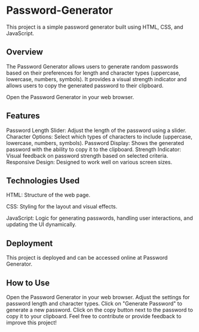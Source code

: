 # Password-Generator

This project is a simple password generator built using HTML, CSS, and JavaScript.

## Overview

The Password Generator allows users to generate random passwords based on their preferences for length and character types (uppercase, lowercase, numbers, symbols). It provides a visual strength indicator and allows users to copy the generated password to their clipboard.

Open the Password Generator in your web browser.

## Features

Password Length Slider: Adjust the length of the password using a slider.
Character Options: Select which types of characters to include (uppercase, lowercase, numbers, symbols).
Password Display: Shows the generated password with the ability to copy it to the clipboard.
Strength Indicator: Visual feedback on password strength based on selected criteria.
Responsive Design: Designed to work well on various screen sizes.
## Technologies Used

HTML: Structure of the web page.

CSS: Styling for the layout and visual effects.

JavaScript: Logic for generating passwords, handling user interactions, and updating the UI dynamically.

## Deployment
This project is deployed and can be accessed online at Password Generator.

## How to Use
Open the Password Generator in your web browser.
Adjust the settings for password length and character types.
Click on "Generate Password" to generate a new password.
Click on the copy button next to the password to copy it to your clipboard.
Feel free to contribute or provide feedback to improve this project!
